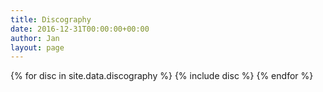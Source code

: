 ```yaml
---
title: Discography
date: 2016-12-31T00:00:00+00:00
author: Jan
layout: page
---
```


{% for disc in site.data.discography %}
  {% include disc %}
{% endfor %}
